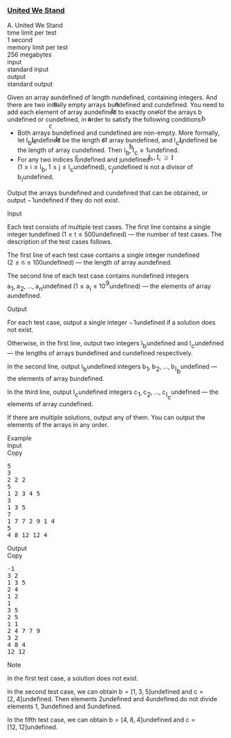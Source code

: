 <h3><a href="https://codeforces.com/contest/1859/problem/A" target="_blank" rel="noopener noreferrer">United We Stand</a></h3>
<div class="header"><div class="title">A. United We Stand</div><div class="time-limit"><div class="property-title">time limit per test</div>1 second</div><div class="memory-limit"><div class="property-title">memory limit per test</div>256 megabytes</div><div class="input-file input-standard"><div class="property-title">input</div>standard input</div><div class="output-file output-standard"><div class="property-title">output</div>standard output</div></div><div><p>Given an array <span class="MathJax_Preview" style="color: inherit;"><span class="MJXp-math" id="MJXp-Span-1"><span class="MJXp-mi MJXp-italic" id="MJXp-Span-2">a</span></span></span><span class="MathJax MathJax_Processed" id="MathJax-Element-1-Frame" tabindex="0" style=""><nobr><span class="math" id="MathJax-Span-1"><span style="display: inline-block; position: relative; width: 0em; height: 0px; font-size: 122%;"><span style="position: absolute;"><span class="mrow" id="MathJax-Span-2"><span class="mi" id="MathJax-Span-3" style="font-family: MathJax_Math-italic;">a</span></span></span></span></span></nobr></span>undefined of length <span class="MathJax_Preview" style="color: inherit;"><span class="MJXp-math" id="MJXp-Span-3"><span class="MJXp-mi MJXp-italic" id="MJXp-Span-4">n</span></span></span><span class="MathJax MathJax_Processed" id="MathJax-Element-2-Frame" tabindex="0" style=""><nobr><span class="math" id="MathJax-Span-4"><span style="display: inline-block; position: relative; width: 0em; height: 0px; font-size: 122%;"><span style="position: absolute;"><span class="mrow" id="MathJax-Span-5"><span class="mi" id="MathJax-Span-6" style="font-family: MathJax_Math-italic;">n</span></span></span></span></span></nobr></span>undefined, containing integers. And there are two initially empty arrays <span class="MathJax_Preview" style="color: inherit;"><span class="MJXp-math" id="MJXp-Span-5"><span class="MJXp-mi MJXp-italic" id="MJXp-Span-6">b</span></span></span><span class="MathJax MathJax_Processed" id="MathJax-Element-3-Frame" tabindex="0" style=""><nobr><span class="math" id="MathJax-Span-7"><span style="display: inline-block; position: relative; width: 0em; height: 0px; font-size: 122%;"><span style="position: absolute;"><span class="mrow" id="MathJax-Span-8"><span class="mi" id="MathJax-Span-9" style="font-family: MathJax_Math-italic;">b</span></span></span></span></span></nobr></span>undefined and <span class="MathJax_Preview" style="color: inherit;"><span class="MJXp-math" id="MJXp-Span-7"><span class="MJXp-mi MJXp-italic" id="MJXp-Span-8">c</span></span></span><span class="MathJax MathJax_Processed" id="MathJax-Element-4-Frame" tabindex="0" style=""><nobr><span class="math" id="MathJax-Span-10"><span style="display: inline-block; position: relative; width: 0em; height: 0px; font-size: 122%;"><span style="position: absolute;"><span class="mrow" id="MathJax-Span-11"><span class="mi" id="MathJax-Span-12" style="font-family: MathJax_Math-italic;">c</span></span></span></span></span></nobr></span>undefined. You need to add each element of array <span class="MathJax_Preview" style="color: inherit;"><span class="MJXp-math" id="MJXp-Span-9"><span class="MJXp-mi MJXp-italic" id="MJXp-Span-10">a</span></span></span><span class="MathJax MathJax_Processed" id="MathJax-Element-5-Frame" tabindex="0" style=""><nobr><span class="math" id="MathJax-Span-13"><span style="display: inline-block; position: relative; width: 0em; height: 0px; font-size: 122%;"><span style="position: absolute;"><span class="mrow" id="MathJax-Span-14"><span class="mi" id="MathJax-Span-15" style="font-family: MathJax_Math-italic;">a</span></span></span></span></span></nobr></span>undefined to <span class="tex-font-style-bf">exactly one</span> of the arrays <span class="MathJax_Preview" style="color: inherit;"><span class="MJXp-math" id="MJXp-Span-11"><span class="MJXp-mi MJXp-italic" id="MJXp-Span-12">b</span></span></span><span class="MathJax MathJax_Processed" id="MathJax-Element-6-Frame" tabindex="0" style=""><nobr><span class="math" id="MathJax-Span-16"><span style="display: inline-block; position: relative; width: 0em; height: 0px; font-size: 122%;"><span style="position: absolute;"><span class="mrow" id="MathJax-Span-17"><span class="mi" id="MathJax-Span-18" style="font-family: MathJax_Math-italic;">b</span></span></span></span></span></nobr></span>undefined or <span class="MathJax_Preview" style="color: inherit;"><span class="MJXp-math" id="MJXp-Span-13"><span class="MJXp-mi MJXp-italic" id="MJXp-Span-14">c</span></span></span><span class="MathJax MathJax_Processed" id="MathJax-Element-7-Frame" tabindex="0" style=""><nobr><span class="math" id="MathJax-Span-19"><span style="display: inline-block; position: relative; width: 0em; height: 0px; font-size: 122%;"><span style="position: absolute;"><span class="mrow" id="MathJax-Span-20"><span class="mi" id="MathJax-Span-21" style="font-family: MathJax_Math-italic;">c</span></span></span></span></span></nobr></span>undefined, in order to satisfy the following conditions:</p><ul> <li> Both arrays <span class="MathJax_Preview" style="color: inherit;"><span class="MJXp-math" id="MJXp-Span-15"><span class="MJXp-mi MJXp-italic" id="MJXp-Span-16">b</span></span></span><span class="MathJax MathJax_Processed" id="MathJax-Element-8-Frame" tabindex="0" style=""><nobr><span class="math" id="MathJax-Span-22"><span style="display: inline-block; position: relative; width: 0em; height: 0px; font-size: 122%;"><span style="position: absolute;"><span class="mrow" id="MathJax-Span-23"><span class="mi" id="MathJax-Span-24" style="font-family: MathJax_Math-italic;">b</span></span></span></span></span></nobr></span>undefined and <span class="MathJax_Preview" style="color: inherit;"><span class="MJXp-math" id="MJXp-Span-17"><span class="MJXp-mi MJXp-italic" id="MJXp-Span-18">c</span></span></span><span class="MathJax MathJax_Processed" id="MathJax-Element-9-Frame" tabindex="0" style=""><nobr><span class="math" id="MathJax-Span-25"><span style="display: inline-block; position: relative; width: 0em; height: 0px; font-size: 122%;"><span style="position: absolute;"><span class="mrow" id="MathJax-Span-26"><span class="mi" id="MathJax-Span-27" style="font-family: MathJax_Math-italic;">c</span></span></span></span></span></nobr></span>undefined are non-empty. More formally, let <span class="MathJax_Preview" style="color: inherit;"><span class="MJXp-math" id="MJXp-Span-19"><span class="MJXp-msubsup" id="MJXp-Span-20"><span class="MJXp-mi MJXp-italic" id="MJXp-Span-21" style="margin-right: 0.05em;">l</span><span class="MJXp-mi MJXp-italic MJXp-script" id="MJXp-Span-22" style="vertical-align: -0.4em;">b</span></span></span></span><span class="MathJax MathJax_Processed" id="MathJax-Element-10-Frame" tabindex="0" style=""><nobr><span class="math" id="MathJax-Span-28"><span style="display: inline-block; position: relative; width: 0em; height: 0px; font-size: 122%;"><span style="position: absolute;"><span class="mrow" id="MathJax-Span-29"><span class="msubsup" id="MathJax-Span-30"><span style="display: inline-block; position: relative; width: 0.706em; height: 0px;"><span style="position: absolute; clip: rect(3.106em, 1000.3em, 4.16em, -999.997em); top: -3.978em; left: 0em;"><span class="mi" id="MathJax-Span-31" style="font-family: MathJax_Math-italic;">l</span><span style="display: inline-block; width: 0px; height: 3.984em;"></span></span><span style="position: absolute; top: -3.803em; left: 0.296em;"><span class="mi" id="MathJax-Span-32" style="font-size: 70.7%; font-family: MathJax_Math-italic;">b</span><span style="display: inline-block; width: 0px; height: 3.984em;"></span></span></span></span></span></span></span></span></nobr></span>undefined be the length of array <span class="MathJax_Preview" style="color: inherit;"><span class="MJXp-math" id="MJXp-Span-23"><span class="MJXp-mi MJXp-italic" id="MJXp-Span-24">b</span></span></span><span class="MathJax MathJax_Processed" id="MathJax-Element-11-Frame" tabindex="0" style=""><nobr><span class="math" id="MathJax-Span-33"><span style="display: inline-block; position: relative; width: 0em; height: 0px; font-size: 122%;"><span style="position: absolute;"><span class="mrow" id="MathJax-Span-34"><span class="mi" id="MathJax-Span-35" style="font-family: MathJax_Math-italic;">b</span></span></span></span></span></nobr></span>undefined, and <span class="MathJax_Preview" style="color: inherit;"><span class="MJXp-math" id="MJXp-Span-25"><span class="MJXp-msubsup" id="MJXp-Span-26"><span class="MJXp-mi MJXp-italic" id="MJXp-Span-27" style="margin-right: 0.05em;">l</span><span class="MJXp-mi MJXp-italic MJXp-script" id="MJXp-Span-28" style="vertical-align: -0.4em;">c</span></span></span></span><span class="MathJax MathJax_Processed" id="MathJax-Element-12-Frame" tabindex="0" style=""><nobr><span class="math" id="MathJax-Span-36"><span style="display: inline-block; position: relative; width: 0em; height: 0px; font-size: 122%;"><span style="position: absolute;"><span class="mrow" id="MathJax-Span-37"><span class="msubsup" id="MathJax-Span-38"><span style="display: inline-block; position: relative; width: 0.706em; height: 0px;"><span style="position: absolute; clip: rect(3.106em, 1000.3em, 4.16em, -999.997em); top: -3.978em; left: 0em;"><span class="mi" id="MathJax-Span-39" style="font-family: MathJax_Math-italic;">l</span><span style="display: inline-block; width: 0px; height: 3.984em;"></span></span><span style="position: absolute; top: -3.803em; left: 0.296em;"><span class="mi" id="MathJax-Span-40" style="font-size: 70.7%; font-family: MathJax_Math-italic;">c</span><span style="display: inline-block; width: 0px; height: 3.984em;"></span></span></span></span></span></span></span></span></nobr></span>undefined be the length of array <span class="MathJax_Preview" style="color: inherit;"><span class="MJXp-math" id="MJXp-Span-29"><span class="MJXp-mi MJXp-italic" id="MJXp-Span-30">c</span></span></span><span class="MathJax MathJax_Processed" id="MathJax-Element-13-Frame" tabindex="0" style=""><nobr><span class="math" id="MathJax-Span-41"><span style="display: inline-block; position: relative; width: 0em; height: 0px; font-size: 122%;"><span style="position: absolute;"><span class="mrow" id="MathJax-Span-42"><span class="mi" id="MathJax-Span-43" style="font-family: MathJax_Math-italic;">c</span></span></span></span></span></nobr></span>undefined. Then <span class="MathJax_Preview" style="color: inherit;"><span class="MJXp-math" id="MJXp-Span-31"><span class="MJXp-msubsup" id="MJXp-Span-32"><span class="MJXp-mi MJXp-italic" id="MJXp-Span-33" style="margin-right: 0.05em;">l</span><span class="MJXp-mi MJXp-italic MJXp-script" id="MJXp-Span-34" style="vertical-align: -0.4em;">b</span></span><span class="MJXp-mo" id="MJXp-Span-35" style="margin-left: 0em; margin-right: 0.222em;">,</span><span class="MJXp-msubsup" id="MJXp-Span-36"><span class="MJXp-mi MJXp-italic" id="MJXp-Span-37" style="margin-right: 0.05em;">l</span><span class="MJXp-mi MJXp-italic MJXp-script" id="MJXp-Span-38" style="vertical-align: -0.4em;">c</span></span><span class="MJXp-mo" id="MJXp-Span-39" style="margin-left: 0.333em; margin-right: 0.333em;">≥</span><span class="MJXp-mn" id="MJXp-Span-40">1</span></span></span><span class="MathJax MathJax_Processed" id="MathJax-Element-14-Frame" tabindex="0" style=""><nobr><span class="math" id="MathJax-Span-44"><span style="display: inline-block; position: relative; width: 0em; height: 0px; font-size: 122%;"><span style="position: absolute;"><span class="mrow" id="MathJax-Span-45"><span class="msubsup" id="MathJax-Span-46"><span style="display: inline-block; position: relative; width: 0.706em; height: 0px;"><span style="position: absolute; clip: rect(3.106em, 1000.3em, 4.16em, -999.997em); top: -3.978em; left: 0em;"><span class="mi" id="MathJax-Span-47" style="font-family: MathJax_Math-italic;">l</span><span style="display: inline-block; width: 0px; height: 3.984em;"></span></span><span style="position: absolute; top: -3.803em; left: 0.296em;"><span class="mi" id="MathJax-Span-48" style="font-size: 70.7%; font-family: MathJax_Math-italic;">b</span><span style="display: inline-block; width: 0px; height: 3.984em;"></span></span></span></span><span class="mo" id="MathJax-Span-49" style="font-family: MathJax_Main;">,</span><span class="msubsup" id="MathJax-Span-50" style="padding-left: 0.179em;"><span style="display: inline-block; position: relative; width: 0.706em; height: 0px;"><span style="position: absolute; clip: rect(3.106em, 1000.3em, 4.16em, -999.997em); top: -3.978em; left: 0em;"><span class="mi" id="MathJax-Span-51" style="font-family: MathJax_Math-italic;">l</span><span style="display: inline-block; width: 0px; height: 3.984em;"></span></span><span style="position: absolute; top: -3.803em; left: 0.296em;"><span class="mi" id="MathJax-Span-52" style="font-size: 70.7%; font-family: MathJax_Math-italic;">c</span><span style="display: inline-block; width: 0px; height: 3.984em;"></span></span></span></span><span class="mo" id="MathJax-Span-53" style="font-family: MathJax_Main; padding-left: 0.296em;">≥</span><span class="mn" id="MathJax-Span-54" style="font-family: MathJax_Main; padding-left: 0.296em;">1</span></span></span></span></span></nobr></span>undefined. </li><li> For any two indices <span class="MathJax_Preview" style="color: inherit;"><span class="MJXp-math" id="MJXp-Span-41"><span class="MJXp-mi MJXp-italic" id="MJXp-Span-42">i</span></span></span><span class="MathJax MathJax_Processing" id="MathJax-Element-15-Frame" tabindex="0"></span>undefined and <span class="MathJax_Preview" style="color: inherit;"><span class="MJXp-math" id="MJXp-Span-43"><span class="MJXp-mi MJXp-italic" id="MJXp-Span-44">j</span></span></span><span class="MathJax MathJax_Processing" id="MathJax-Element-16-Frame" tabindex="0"></span>undefined (<span class="MathJax_Preview" style="color: inherit;"><span class="MJXp-math" id="MJXp-Span-45"><span class="MJXp-mn" id="MJXp-Span-46">1</span><span class="MJXp-mo" id="MJXp-Span-47" style="margin-left: 0.333em; margin-right: 0.333em;">≤</span><span class="MJXp-mi MJXp-italic" id="MJXp-Span-48">i</span><span class="MJXp-mo" id="MJXp-Span-49" style="margin-left: 0.333em; margin-right: 0.333em;">≤</span><span class="MJXp-msubsup" id="MJXp-Span-50"><span class="MJXp-mi MJXp-italic" id="MJXp-Span-51" style="margin-right: 0.05em;">l</span><span class="MJXp-mi MJXp-italic MJXp-script" id="MJXp-Span-52" style="vertical-align: -0.4em;">b</span></span><span class="MJXp-mo" id="MJXp-Span-53" style="margin-left: 0em; margin-right: 0.222em;">,</span><span class="MJXp-mn" id="MJXp-Span-54">1</span><span class="MJXp-mo" id="MJXp-Span-55" style="margin-left: 0.333em; margin-right: 0.333em;">≤</span><span class="MJXp-mi MJXp-italic" id="MJXp-Span-56">j</span><span class="MJXp-mo" id="MJXp-Span-57" style="margin-left: 0.333em; margin-right: 0.333em;">≤</span><span class="MJXp-msubsup" id="MJXp-Span-58"><span class="MJXp-mi MJXp-italic" id="MJXp-Span-59" style="margin-right: 0.05em;">l</span><span class="MJXp-mi MJXp-italic MJXp-script" id="MJXp-Span-60" style="vertical-align: -0.4em;">c</span></span></span></span><span class="MathJax MathJax_Processing" id="MathJax-Element-17-Frame" tabindex="0"></span>undefined), <span class="MathJax_Preview" style="color: inherit;"><span class="MJXp-math" id="MJXp-Span-61"><span class="MJXp-msubsup" id="MJXp-Span-62"><span class="MJXp-mi MJXp-italic" id="MJXp-Span-63" style="margin-right: 0.05em;">c</span><span class="MJXp-mi MJXp-italic MJXp-script" id="MJXp-Span-64" style="vertical-align: -0.4em;">j</span></span></span></span><span class="MathJax MathJax_Processing" id="MathJax-Element-18-Frame" tabindex="0"></span>undefined <span class="tex-font-style-bf">is not</span> a divisor of <span class="MathJax_Preview" style="color: inherit;"><span class="MJXp-math" id="MJXp-Span-65"><span class="MJXp-msubsup" id="MJXp-Span-66"><span class="MJXp-mi MJXp-italic" id="MJXp-Span-67" style="margin-right: 0.05em;">b</span><span class="MJXp-mi MJXp-italic MJXp-script" id="MJXp-Span-68" style="vertical-align: -0.4em;">i</span></span></span></span><span class="MathJax MathJax_Processing" id="MathJax-Element-19-Frame" tabindex="0"></span>undefined. </li></ul><p>Output the arrays <span class="MathJax_Preview" style="color: inherit;"><span class="MJXp-math" id="MJXp-Span-69"><span class="MJXp-mi MJXp-italic" id="MJXp-Span-70">b</span></span></span><span class="MathJax MathJax_Processing" id="MathJax-Element-20-Frame" tabindex="0"></span>undefined and <span class="MathJax_Preview" style="color: inherit;"><span class="MJXp-math" id="MJXp-Span-71"><span class="MJXp-mi MJXp-italic" id="MJXp-Span-72">c</span></span></span><span class="MathJax MathJax_Processing" id="MathJax-Element-21-Frame" tabindex="0"></span>undefined that can be obtained, or output <span class="MathJax_Preview" style="color: inherit;"><span class="MJXp-math" id="MJXp-Span-73"><span class="MJXp-mo" id="MJXp-Span-74" style="margin-left: 0em; margin-right: 0.111em;">−</span><span class="MJXp-mn" id="MJXp-Span-75">1</span></span></span><span class="MathJax MathJax_Processing" id="MathJax-Element-22-Frame" tabindex="0"></span>undefined if they do not exist.</p></div><div class="input-specification"><div class="section-title">Input</div><p>Each test consists of multiple test cases. The first line contains a single integer <span class="MathJax_Preview" style="color: inherit;"><span class="MJXp-math" id="MJXp-Span-76"><span class="MJXp-mi MJXp-italic" id="MJXp-Span-77">t</span></span></span><span class="MathJax MathJax_Processing" id="MathJax-Element-23-Frame" tabindex="0"></span>undefined (<span class="MathJax_Preview" style="color: inherit;"><span class="MJXp-math" id="MJXp-Span-78"><span class="MJXp-mn" id="MJXp-Span-79">1</span><span class="MJXp-mo" id="MJXp-Span-80" style="margin-left: 0.333em; margin-right: 0.333em;">≤</span><span class="MJXp-mi MJXp-italic" id="MJXp-Span-81">t</span><span class="MJXp-mo" id="MJXp-Span-82" style="margin-left: 0.333em; margin-right: 0.333em;">≤</span><span class="MJXp-mn" id="MJXp-Span-83">500</span></span></span><span class="MathJax MathJax_Processing" id="MathJax-Element-24-Frame" tabindex="0"></span>undefined) — the number of test cases. The description of the test cases follows.</p><p>The first line of each test case contains a single integer <span class="MathJax_Preview" style="color: inherit;"><span class="MJXp-math" id="MJXp-Span-84"><span class="MJXp-mi MJXp-italic" id="MJXp-Span-85">n</span></span></span><span class="MathJax MathJax_Processing" id="MathJax-Element-25-Frame" tabindex="0"></span>undefined (<span class="MathJax_Preview" style="color: inherit;"><span class="MJXp-math" id="MJXp-Span-86"><span class="MJXp-mn" id="MJXp-Span-87">2</span><span class="MJXp-mo" id="MJXp-Span-88" style="margin-left: 0.333em; margin-right: 0.333em;">≤</span><span class="MJXp-mi MJXp-italic" id="MJXp-Span-89">n</span><span class="MJXp-mo" id="MJXp-Span-90" style="margin-left: 0.333em; margin-right: 0.333em;">≤</span><span class="MJXp-mn" id="MJXp-Span-91">100</span></span></span><span class="MathJax MathJax_Processing" id="MathJax-Element-26-Frame" tabindex="0"></span>undefined) — the length of array <span class="MathJax_Preview" style="color: inherit;"><span class="MJXp-math" id="MJXp-Span-92"><span class="MJXp-mi MJXp-italic" id="MJXp-Span-93">a</span></span></span><span class="MathJax MathJax_Processing" id="MathJax-Element-27-Frame" tabindex="0"></span>undefined.</p><p>The second line of each test case contains <span class="MathJax_Preview" style="color: inherit;"><span class="MJXp-math" id="MJXp-Span-94"><span class="MJXp-mi MJXp-italic" id="MJXp-Span-95">n</span></span></span><span class="MathJax MathJax_Processing" id="MathJax-Element-28-Frame" tabindex="0"></span>undefined integers <span class="MathJax_Preview" style="color: inherit;"><span class="MJXp-math" id="MJXp-Span-96"><span class="MJXp-msubsup" id="MJXp-Span-97"><span class="MJXp-mi MJXp-italic" id="MJXp-Span-98" style="margin-right: 0.05em;">a</span><span class="MJXp-mn MJXp-script" id="MJXp-Span-99" style="vertical-align: -0.4em;">1</span></span><span class="MJXp-mo" id="MJXp-Span-100" style="margin-left: 0em; margin-right: 0.222em;">,</span><span class="MJXp-msubsup" id="MJXp-Span-101"><span class="MJXp-mi MJXp-italic" id="MJXp-Span-102" style="margin-right: 0.05em;">a</span><span class="MJXp-mn MJXp-script" id="MJXp-Span-103" style="vertical-align: -0.4em;">2</span></span><span class="MJXp-mo" id="MJXp-Span-104" style="margin-left: 0em; margin-right: 0.222em;">,</span><span class="MJXp-mo" id="MJXp-Span-105" style="margin-left: 0em; margin-right: 0em;">…</span><span class="MJXp-mo" id="MJXp-Span-106" style="margin-left: 0em; margin-right: 0.222em;">,</span><span class="MJXp-msubsup" id="MJXp-Span-107"><span class="MJXp-mi MJXp-italic" id="MJXp-Span-108" style="margin-right: 0.05em;">a</span><span class="MJXp-mi MJXp-italic MJXp-script" id="MJXp-Span-109" style="vertical-align: -0.4em;">n</span></span></span></span><span class="MathJax MathJax_Processing" id="MathJax-Element-29-Frame" tabindex="0"></span>undefined (<span class="MathJax_Preview" style="color: inherit;"><span class="MJXp-math" id="MJXp-Span-110"><span class="MJXp-mn" id="MJXp-Span-111">1</span><span class="MJXp-mo" id="MJXp-Span-112" style="margin-left: 0.333em; margin-right: 0.333em;">≤</span><span class="MJXp-msubsup" id="MJXp-Span-113"><span class="MJXp-mi MJXp-italic" id="MJXp-Span-114" style="margin-right: 0.05em;">a</span><span class="MJXp-mi MJXp-italic MJXp-script" id="MJXp-Span-115" style="vertical-align: -0.4em;">i</span></span><span class="MJXp-mo" id="MJXp-Span-116" style="margin-left: 0.333em; margin-right: 0.333em;">≤</span><span class="MJXp-msubsup" id="MJXp-Span-117"><span class="MJXp-mn" id="MJXp-Span-118" style="margin-right: 0.05em;">10</span><span class="MJXp-mn MJXp-script" id="MJXp-Span-119" style="vertical-align: 0.5em;">9</span></span></span></span><span class="MathJax MathJax_Processing" id="MathJax-Element-30-Frame" tabindex="0"></span>undefined) — the elements of array <span class="MathJax_Preview" style="color: inherit;"><span class="MJXp-math" id="MJXp-Span-120"><span class="MJXp-mi MJXp-italic" id="MJXp-Span-121">a</span></span></span><span class="MathJax MathJax_Processing" id="MathJax-Element-31-Frame" tabindex="0"></span>undefined.</p></div><div class="output-specification"><div class="section-title">Output</div><p>For each test case, output a single integer <span class="MathJax_Preview" style="color: inherit;"><span class="MJXp-math" id="MJXp-Span-122"><span class="MJXp-mo" id="MJXp-Span-123" style="margin-left: 0em; margin-right: 0.111em;">−</span><span class="MJXp-mn" id="MJXp-Span-124">1</span></span></span><span class="MathJax MathJax_Processing" id="MathJax-Element-32-Frame" tabindex="0"></span>undefined if a solution does not exist.</p><p>Otherwise, in the first line, output two integers <span class="MathJax_Preview" style="color: inherit;"><span class="MJXp-math" id="MJXp-Span-125"><span class="MJXp-msubsup" id="MJXp-Span-126"><span class="MJXp-mi MJXp-italic" id="MJXp-Span-127" style="margin-right: 0.05em;">l</span><span class="MJXp-mi MJXp-italic MJXp-script" id="MJXp-Span-128" style="vertical-align: -0.4em;">b</span></span></span></span><span class="MathJax MathJax_Processing" id="MathJax-Element-33-Frame" tabindex="0"></span>undefined and <span class="MathJax_Preview" style="color: inherit;"><span class="MJXp-math" id="MJXp-Span-129"><span class="MJXp-msubsup" id="MJXp-Span-130"><span class="MJXp-mi MJXp-italic" id="MJXp-Span-131" style="margin-right: 0.05em;">l</span><span class="MJXp-mi MJXp-italic MJXp-script" id="MJXp-Span-132" style="vertical-align: -0.4em;">c</span></span></span></span><span class="MathJax MathJax_Processing" id="MathJax-Element-34-Frame" tabindex="0"></span>undefined — the lengths of arrays <span class="MathJax_Preview" style="color: inherit;"><span class="MJXp-math" id="MJXp-Span-133"><span class="MJXp-mi MJXp-italic" id="MJXp-Span-134">b</span></span></span><span class="MathJax MathJax_Processing" id="MathJax-Element-35-Frame" tabindex="0"></span>undefined and <span class="MathJax_Preview" style="color: inherit;"><span class="MJXp-math" id="MJXp-Span-135"><span class="MJXp-mi MJXp-italic" id="MJXp-Span-136">c</span></span></span><span class="MathJax MathJax_Processing" id="MathJax-Element-36-Frame" tabindex="0"></span>undefined respectively.</p><p>In the second line, output <span class="MathJax_Preview" style="color: inherit;"><span class="MJXp-math" id="MJXp-Span-137"><span class="MJXp-msubsup" id="MJXp-Span-138"><span class="MJXp-mi MJXp-italic" id="MJXp-Span-139" style="margin-right: 0.05em;">l</span><span class="MJXp-mi MJXp-italic MJXp-script" id="MJXp-Span-140" style="vertical-align: -0.4em;">b</span></span></span></span><span class="MathJax MathJax_Processing" id="MathJax-Element-37-Frame" tabindex="0"></span>undefined integers <span class="MathJax_Preview" style="color: inherit;"><span class="MJXp-math" id="MJXp-Span-141"><span class="MJXp-msubsup" id="MJXp-Span-142"><span class="MJXp-mi MJXp-italic" id="MJXp-Span-143" style="margin-right: 0.05em;">b</span><span class="MJXp-mn MJXp-script" id="MJXp-Span-144" style="vertical-align: -0.4em;">1</span></span><span class="MJXp-mo" id="MJXp-Span-145" style="margin-left: 0em; margin-right: 0.222em;">,</span><span class="MJXp-msubsup" id="MJXp-Span-146"><span class="MJXp-mi MJXp-italic" id="MJXp-Span-147" style="margin-right: 0.05em;">b</span><span class="MJXp-mn MJXp-script" id="MJXp-Span-148" style="vertical-align: -0.4em;">2</span></span><span class="MJXp-mo" id="MJXp-Span-149" style="margin-left: 0em; margin-right: 0.222em;">,</span><span class="MJXp-mo" id="MJXp-Span-150" style="margin-left: 0em; margin-right: 0em;">…</span><span class="MJXp-mo" id="MJXp-Span-151" style="margin-left: 0em; margin-right: 0.222em;">,</span><span class="MJXp-msubsup" id="MJXp-Span-152"><span class="MJXp-mi MJXp-italic" id="MJXp-Span-153" style="margin-right: 0.05em;">b</span><span class="MJXp-mrow MJXp-script" id="MJXp-Span-154" style="vertical-align: -0.4em;"><span class="MJXp-msubsup" id="MJXp-Span-155"><span class="MJXp-mi MJXp-italic" id="MJXp-Span-156" style="margin-right: 0.05em;">l</span><span class="MJXp-mi MJXp-italic MJXp-script" id="MJXp-Span-157" style="vertical-align: -0.4em;">b</span></span></span></span></span></span><span class="MathJax MathJax_Processing" id="MathJax-Element-38-Frame" tabindex="0"></span>undefined — the elements of array <span class="MathJax_Preview" style="color: inherit;"><span class="MJXp-math" id="MJXp-Span-158"><span class="MJXp-mi MJXp-italic" id="MJXp-Span-159">b</span></span></span><span class="MathJax MathJax_Processing" id="MathJax-Element-39-Frame" tabindex="0"></span>undefined.</p><p>In the third line, output <span class="MathJax_Preview" style="color: inherit;"><span class="MJXp-math" id="MJXp-Span-160"><span class="MJXp-msubsup" id="MJXp-Span-161"><span class="MJXp-mi MJXp-italic" id="MJXp-Span-162" style="margin-right: 0.05em;">l</span><span class="MJXp-mi MJXp-italic MJXp-script" id="MJXp-Span-163" style="vertical-align: -0.4em;">c</span></span></span></span><span class="MathJax MathJax_Processing" id="MathJax-Element-40-Frame" tabindex="0"></span>undefined integers <span class="MathJax_Preview" style="color: inherit;"><span class="MJXp-math" id="MJXp-Span-164"><span class="MJXp-msubsup" id="MJXp-Span-165"><span class="MJXp-mi MJXp-italic" id="MJXp-Span-166" style="margin-right: 0.05em;">c</span><span class="MJXp-mn MJXp-script" id="MJXp-Span-167" style="vertical-align: -0.4em;">1</span></span><span class="MJXp-mo" id="MJXp-Span-168" style="margin-left: 0em; margin-right: 0.222em;">,</span><span class="MJXp-msubsup" id="MJXp-Span-169"><span class="MJXp-mi MJXp-italic" id="MJXp-Span-170" style="margin-right: 0.05em;">c</span><span class="MJXp-mn MJXp-script" id="MJXp-Span-171" style="vertical-align: -0.4em;">2</span></span><span class="MJXp-mo" id="MJXp-Span-172" style="margin-left: 0em; margin-right: 0.222em;">,</span><span class="MJXp-mo" id="MJXp-Span-173" style="margin-left: 0em; margin-right: 0em;">…</span><span class="MJXp-mo" id="MJXp-Span-174" style="margin-left: 0em; margin-right: 0.222em;">,</span><span class="MJXp-msubsup" id="MJXp-Span-175"><span class="MJXp-mi MJXp-italic" id="MJXp-Span-176" style="margin-right: 0.05em;">c</span><span class="MJXp-mrow MJXp-script" id="MJXp-Span-177" style="vertical-align: -0.4em;"><span class="MJXp-msubsup" id="MJXp-Span-178"><span class="MJXp-mi MJXp-italic" id="MJXp-Span-179" style="margin-right: 0.05em;">l</span><span class="MJXp-mi MJXp-italic MJXp-script" id="MJXp-Span-180" style="vertical-align: -0.4em;">c</span></span></span></span></span></span><span class="MathJax MathJax_Processing" id="MathJax-Element-41-Frame" tabindex="0"></span>undefined — the elements of array <span class="MathJax_Preview" style="color: inherit;"><span class="MJXp-math" id="MJXp-Span-181"><span class="MJXp-mi MJXp-italic" id="MJXp-Span-182">c</span></span></span><span class="MathJax MathJax_Processing" id="MathJax-Element-42-Frame" tabindex="0"></span>undefined.</p><p>If there are multiple solutions, output any of them. You can output the elements of the arrays in any order.</p></div><div class="sample-tests"><div class="section-title">Example</div><div class="sample-test"><div class="input"><div class="title">Input<div title="Copy" data-clipboard-target="#id0010895055255007569" id="id0046825153030423783" class="input-output-copier">Copy</div></div><pre id="id0010895055255007569"><div class="test-example-line test-example-line-even test-example-line-0">5</div><div class="test-example-line test-example-line-odd test-example-line-1">3</div><div class="test-example-line test-example-line-odd test-example-line-1">2 2 2</div><div class="test-example-line test-example-line-even test-example-line-2">5</div><div class="test-example-line test-example-line-even test-example-line-2">1 2 3 4 5</div><div class="test-example-line test-example-line-odd test-example-line-3">3</div><div class="test-example-line test-example-line-odd test-example-line-3">1 3 5</div><div class="test-example-line test-example-line-even test-example-line-4">7</div><div class="test-example-line test-example-line-even test-example-line-4">1 7 7 2 9 1 4</div><div class="test-example-line test-example-line-odd test-example-line-5">5</div><div class="test-example-line test-example-line-odd test-example-line-5">4 8 12 12 4</div></pre></div><div class="output"><div class="title">Output<div title="Copy" data-clipboard-target="#id006673487159060898" id="id007681753755009737" class="input-output-copier">Copy</div></div><pre id="id006673487159060898">-1
3 2
1 3 5 
2 4 
1 2
1 
3 5 
2 5
1 1 
2 4 7 7 9 
3 2
4 8 4 
12 12 
</pre></div></div></div><div class="note"><div class="section-title">Note</div><p>In the first test case, a solution does not exist.</p><p>In the second test case, we can obtain <span class="MathJax_Preview" style="color: inherit;"><span class="MJXp-math" id="MJXp-Span-183"><span class="MJXp-mi MJXp-italic" id="MJXp-Span-184">b</span><span class="MJXp-mo" id="MJXp-Span-185" style="margin-left: 0.333em; margin-right: 0.333em;">=</span><span class="MJXp-mo" id="MJXp-Span-186" style="margin-left: 0em; margin-right: 0em;">[</span><span class="MJXp-mn" id="MJXp-Span-187">1</span><span class="MJXp-mo" id="MJXp-Span-188" style="margin-left: 0em; margin-right: 0.222em;">,</span><span class="MJXp-mn" id="MJXp-Span-189">3</span><span class="MJXp-mo" id="MJXp-Span-190" style="margin-left: 0em; margin-right: 0.222em;">,</span><span class="MJXp-mn" id="MJXp-Span-191">5</span><span class="MJXp-mo" id="MJXp-Span-192" style="margin-left: 0em; margin-right: 0em;">]</span></span></span><span class="MathJax MathJax_Processing" id="MathJax-Element-43-Frame" tabindex="0"></span>undefined and <span class="MathJax_Preview" style="color: inherit;"><span class="MJXp-math" id="MJXp-Span-193"><span class="MJXp-mi MJXp-italic" id="MJXp-Span-194">c</span><span class="MJXp-mo" id="MJXp-Span-195" style="margin-left: 0.333em; margin-right: 0.333em;">=</span><span class="MJXp-mo" id="MJXp-Span-196" style="margin-left: 0em; margin-right: 0em;">[</span><span class="MJXp-mn" id="MJXp-Span-197">2</span><span class="MJXp-mo" id="MJXp-Span-198" style="margin-left: 0em; margin-right: 0.222em;">,</span><span class="MJXp-mn" id="MJXp-Span-199">4</span><span class="MJXp-mo" id="MJXp-Span-200" style="margin-left: 0em; margin-right: 0em;">]</span></span></span><span class="MathJax MathJax_Processing" id="MathJax-Element-44-Frame" tabindex="0"></span>undefined. Then elements <span class="MathJax_Preview" style="color: inherit;"><span class="MJXp-math" id="MJXp-Span-201"><span class="MJXp-mn" id="MJXp-Span-202">2</span></span></span><span class="MathJax MathJax_Processing" id="MathJax-Element-45-Frame" tabindex="0"></span>undefined and <span class="MathJax_Preview" style="color: inherit;"><span class="MJXp-math" id="MJXp-Span-203"><span class="MJXp-mn" id="MJXp-Span-204">4</span></span></span><span class="MathJax MathJax_Processing" id="MathJax-Element-46-Frame" tabindex="0"></span>undefined do not divide elements <span class="MathJax_Preview" style="color: inherit;"><span class="MJXp-math" id="MJXp-Span-205"><span class="MJXp-mn" id="MJXp-Span-206">1</span><span class="MJXp-mo" id="MJXp-Span-207" style="margin-left: 0em; margin-right: 0.222em;">,</span><span class="MJXp-mn" id="MJXp-Span-208">3</span></span></span><span class="MathJax MathJax_Processing" id="MathJax-Element-47-Frame" tabindex="0"></span>undefined and <span class="MathJax_Preview" style="color: inherit;"><span class="MJXp-math" id="MJXp-Span-209"><span class="MJXp-mn" id="MJXp-Span-210">5</span></span></span><span class="MathJax MathJax_Processing" id="MathJax-Element-48-Frame" tabindex="0"></span>undefined.</p><p>In the fifth test case, we can obtain <span class="MathJax_Preview" style="color: inherit;"><span class="MJXp-math" id="MJXp-Span-211"><span class="MJXp-mi MJXp-italic" id="MJXp-Span-212">b</span><span class="MJXp-mo" id="MJXp-Span-213" style="margin-left: 0.333em; margin-right: 0.333em;">=</span><span class="MJXp-mo" id="MJXp-Span-214" style="margin-left: 0em; margin-right: 0em;">[</span><span class="MJXp-mn" id="MJXp-Span-215">4</span><span class="MJXp-mo" id="MJXp-Span-216" style="margin-left: 0em; margin-right: 0.222em;">,</span><span class="MJXp-mn" id="MJXp-Span-217">8</span><span class="MJXp-mo" id="MJXp-Span-218" style="margin-left: 0em; margin-right: 0.222em;">,</span><span class="MJXp-mn" id="MJXp-Span-219">4</span><span class="MJXp-mo" id="MJXp-Span-220" style="margin-left: 0em; margin-right: 0em;">]</span></span></span><span class="MathJax MathJax_Processing" id="MathJax-Element-49-Frame" tabindex="0"></span>undefined and <span class="MathJax_Preview" style="color: inherit;"><span class="MJXp-math" id="MJXp-Span-221"><span class="MJXp-mi MJXp-italic" id="MJXp-Span-222">c</span><span class="MJXp-mo" id="MJXp-Span-223" style="margin-left: 0.333em; margin-right: 0.333em;">=</span><span class="MJXp-mo" id="MJXp-Span-224" style="margin-left: 0em; margin-right: 0em;">[</span><span class="MJXp-mn" id="MJXp-Span-225">12</span><span class="MJXp-mo" id="MJXp-Span-226" style="margin-left: 0em; margin-right: 0.222em;">,</span><span class="MJXp-mn" id="MJXp-Span-227">12</span><span class="MJXp-mo" id="MJXp-Span-228" style="margin-left: 0em; margin-right: 0em;">]</span></span></span><span class="MathJax MathJax_Processing" id="MathJax-Element-50-Frame" tabindex="0"></span>undefined.</p></div>